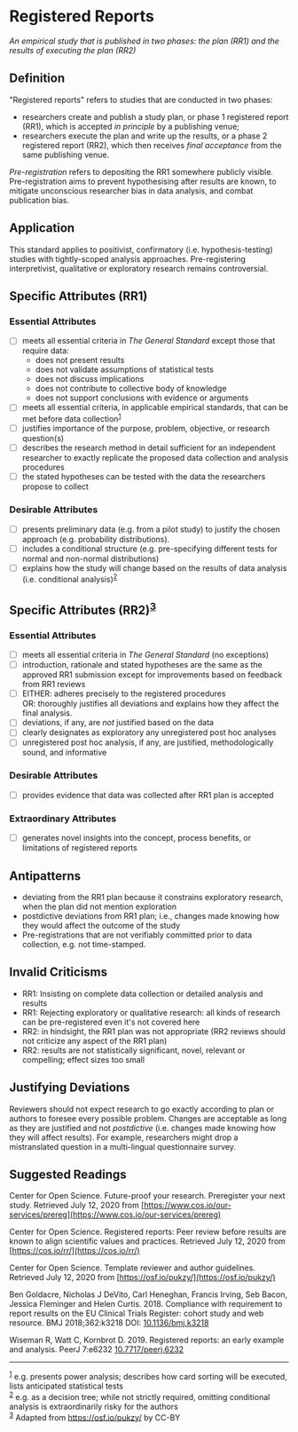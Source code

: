 # Registered Reports

_An empirical study that is published in two phases: the plan (RR1) and the results of executing the plan (RR2)_

## Definition

&quot;Registered reports&quot; refers to studies that are conducted in two phases:

- researchers create and publish a study plan, or phase 1 registered report (RR1), which is accepted _in principle_ by a publishing venue;
- researchers execute the plan and write up the results, or a phase 2 registered report (RR2), which then receives _final acceptance_ from the same publishing venue.

_Pre-registration_ refers to depositing the RR1 somewhere publicly visible. Pre-registration aims to prevent hypothesising after results are known, to mitigate unconscious researcher bias in data analysis, and combat publication bias.

## Application

This standard applies to positivist, confirmatory (i.e. hypothesis-testing) studies with tightly-scoped analysis approaches. Pre-registering interpretivist, qualitative or exploratory research remains controversial.

## Specific Attributes (RR1)

### Essential Attributes
- [ ] meets all essential criteria in _The General Standard_ except those that require data:
    - does not present results
    - does not validate assumptions of statistical tests
    - does not discuss implications
    - does not contribute to collective body of knowledge
    - does not support conclusions with evidence or arguments
- [ ] meets all essential criteria, in applicable empirical standards, that can be met before data collection<sup>[1](#myfootnote1)</sup>
- [ ] justifies importance of the purpose, problem, objective, or research question(s)
- [ ] describes the research method in detail sufficient for an independent researcher to exactly replicate the proposed data collection and analysis procedures
- [ ] the stated hypotheses can be tested with the data the researchers propose to collect
  
### Desirable Attributes
- [ ] presents preliminary data (e.g. from a pilot study) to justify the chosen approach (e.g. probability distributions).
- [ ] includes a conditional structure (e.g. pre-specifying different tests for normal and non-normal distributions)
- [ ] explains how the study will change based on the results of data analysis (i.e. conditional analysis)<sup>[2](#myfootnote2)</sup>

## Specific Attributes (RR2)<sup>[3](#myfootnote3)</sup>
### Essential Attributes
- [ ] meets all essential criteria in _The General Standard_ (no exceptions)
- [ ] introduction, rationale and stated hypotheses are the same as the approved RR1 submission except for improvements based on feedback from RR1 reviews
- [ ] EITHER: adheres precisely to the registered procedures  
  OR: thoroughly justifies all deviations and explains how they affect the final analysis.  
- [ ] deviations, if any, are _not_ justified based on the data
- [ ] clearly designates as exploratory any unregistered post hoc analyses
- [ ] unregistered post hoc analysis, if any, are justified, methodologically sound, and informative
  
### Desirable Attributes
- [ ] provides evidence that data was collected after RR1 plan is accepted
 
### Extraordinary Attributes
- [ ] generates novel insights into the concept, process benefits, or limitations of registered reports

## Antipatterns

- deviating from the RR1 plan because it constrains exploratory research, when the plan did not mention exploration
- postdictive deviations from RR1 plan; i.e., changes made knowing how they would affect the outcome of the study
- Pre-registrations that are not verifiably committed prior to data collection, e.g. not time-stamped.

## Invalid Criticisms

- RR1: Insisting on complete data collection or detailed analysis and results
- RR1: Rejecting exploratory or qualitative research: all kinds of research can be pre-registered even it&#39;s not covered here
- RR2: in hindsight, the RR1 plan was not appropriate (RR2 reviews should not criticize any aspect of the RR1 plan)
- RR2: results are not statistically significant, novel, relevant or compelling; effect sizes too small

## Justifying Deviations

Reviewers should not expect research to go exactly according to plan or authors to foresee every possible problem. Changes are acceptable as long as they are justified and not _postdictive_ (i.e. changes made knowing how they will affect results). For example, researchers might drop a mistranslated question in a multi-lingual questionnaire survey.

## Suggested Readings

Center for Open Science. Future-proof your research. Preregister your next study. Retrieved July 12, 2020 from [https://www.cos.io/our-services/prereg](https://www.cos.io/our-services/prereg)

Center for Open Science. Registered reports: Peer review before results are known to align scientific values and practices. Retrieved July 12, 2020 from [https://cos.io/rr/](https://cos.io/rr/)

Center for Open Science. Template reviewer and author guidelines. Retrieved July 12, 2020 from [https://osf.io/pukzy/](https://osf.io/pukzy/)

Ben Goldacre, Nicholas J DeVito, Carl Heneghan, Francis Irving, Seb Bacon, Jessica Fleminger and Helen Curtis. 2018. Compliance with requirement to report results on the EU Clinical Trials Register: cohort study and web resource. BMJ 2018;362:k3218 DOI: [10.1136/bmj.k3218](https://doi.org/10.1136/bmj.k3218)

Wiseman R, Watt C, Kornbrot D. 2019. Registered reports: an early example and analysis. PeerJ 7:e6232 [10.7717/peerj.6232](https://doi.org/10.7717/peerj.6232)

---
<sup>[1](#myfootnote1)</sup> e.g. presents power analysis; describes how card sorting will be executed, lists anticipated statistical tests  
<sup>[2](#myfootnote2)</sup> e.g. as a decision tree; while not strictly required, omitting conditional analysis is extraordinarily risky for the authors  
<sup>[3](#myfootnote3)</sup> Adapted from https://osf.io/pukzy/ by CC-BY
